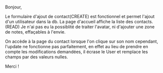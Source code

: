 Bonjour,

Le formulaire d'ajout de contact(CREATE) est fonctionnel et permet l'ajout d'un utilisateur dans la db.
La page d'accueil affiche la liste des contacts.(READ)
Je n'ai pas eu la possiblité de traiter l'avatar, ni d'ajouter une zone de notes, effaçables à l'envie.

On accède à la page du contact lorsque l'on clique sur son nom cependant, l'update ne fonctionne pas parfaitement, en effet au lieu de prendre en compte les modifications demandées, il écrase le User et remplace les champs par des valeurs nulles.


Merci !
